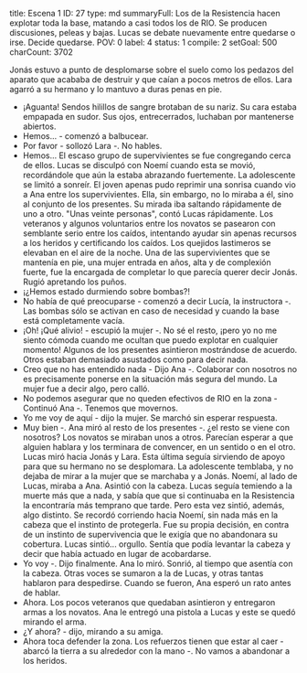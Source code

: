title:          Escena 1
ID:             27
type:           md
summaryFull:    Los de la Resistencia hacen explotar toda la base, matando a casi todos los de RIO. Se producen discusiones, peleas y bajas. Lucas se debate nuevamente entre quedarse o irse. Decide quedarse.
POV:            0
label:          4
status:         1
compile:        2
setGoal:        500
charCount:      3702


Jonás estuvo a punto de desplomarse sobre el suelo como los pedazos del aparato que acababa de destruir y que caían a pocos metros de ellos. Lara agarró a su hermano y lo mantuvo a duras penas en pie.
- ¡Aguanta!
Sendos hilillos de sangre brotaban de su nariz. Su cara estaba empapada en sudor. Sus ojos, entrecerrados, luchaban por mantenerse abiertos.
- Hemos... - comenzó a balbucear.
- Por favor - sollozó Lara -. No hables.
- Hemos...
El escaso grupo de supervivientes se fue congregando cerca de ellos. Lucas se disculpó con Noemí cuando esta se movió, recordándole que aún la estaba abrazando fuertemente. La adolescente se limitó a sonreír.
El joven apenas pudo reprimir una sonrisa cuando vio a Ana entre los supervivientes. Ella, sin embargo, no lo miraba a él, sino al conjunto de los presentes. Su mirada iba saltando rápidamente de uno a otro.
"Unas veinte personas", contó Lucas rápidamente.
Los veteranos y algunos voluntarios entre los novatos se pasearon con semblante serio entre los caídos, intentando ayudar sin apenas recursos a los heridos y certificando los caídos.
Los quejidos lastimeros se elevaban en el aire de la noche.
Una de las supervivientes que se mantenía en pie, una mujer entrada en años, alta y de complexión fuerte, fue la encargada de completar lo que parecía querer decir Jonás. Rugió apretando los puños.
- ¡¿Hemos estado durmiendo sobre bombas?!
- No había de qué preocuparse - comenzó a decir Lucía, la instructora -. Las bombas sólo se activan en caso de necesidad y cuando la base está completamente vacía.
- ¡Oh! ¡Qué alivio! - escupió la mujer -. No sé el resto, ¡pero yo no me siento cómoda cuando me ocultan que puedo explotar en cualquier momento!
Algunos de los presentes asintieron mostrándose de acuerdo. Otros estaban demasiado asustados como para decir nada.
- Creo que no has entendido nada - Dijo Ana -. Colaborar con nosotros no es precisamente ponerse en la situación más segura del mundo.
La mujer fue a decir algo, pero calló.
- No podemos asegurar que no queden efectivos de RIO en la zona - Continuó Ana -. Tenemos que movernos.
- Yo me voy de aquí - dijo la mujer. Se marchó sin esperar respuesta.
- Muy bien -. Ana miró al resto de los presentes -. ¿el resto se viene con nosotros?
Los novatos se miraban unos a otros. Parecían esperar a que alguien hablara y los terminara de convencer, en un sentido o en el otro. Lucas miró hacia Jonás y Lara. Esta última seguía sirviendo de apoyo para que su hermano no se desplomara. La adolescente temblaba, y no dejaba de mirar a la mujer que se marchaba y a Jonás.
Noemí, al lado de Lucas, miraba a Ana. Asintió con la cabeza.
Lucas seguía temiendo a la muerte más que a nada, y sabía que que si continuaba en la Resistencia  la encontraría más temprano que tarde. Pero esta vez sintió, además, algo distinto.
Se recordó corriendo hacia Noemí, sin nada más en la cabeza que el instinto de protegerla. Fue su propia decisión, en contra de un instinto de supervivencia que le exigía que no abandonara su cobertura. Lucas sintió... orgullo. Sentía que podía levantar la cabeza y decir que había actuado en lugar de acobardarse.
- Yo voy -. Dijo finalmente.
Ana lo miró. Sonrió, al tiempo que asentía con la cabeza.
Otras voces se sumaron a la de Lucas, y otras tantas hablaron para despedirse.
Cuando se fueron, Ana esperó un rato antes de hablar.
- Ahora.
Los pocos veteranos que quedaban asintieron y entregaron armas a los novatos. Ana le entregó una pistola a Lucas y este se quedó mirando el arma.
- ¿Y ahora? - dijo, mirando a su amiga.
- Ahora toca defender la zona. Los refuerzos tienen que estar al caer - abarcó la tierra a su alrededor con la mano -. No vamos a abandonar a los heridos.